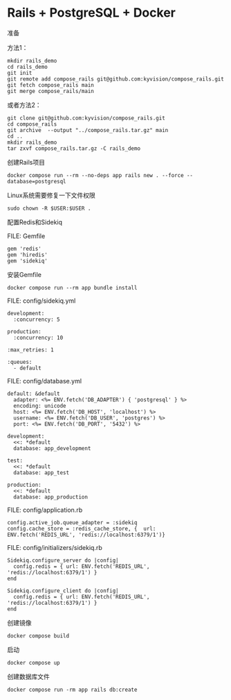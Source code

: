 # Rails + PostgreSQL + Docker

准备

方法1：

```
mkdir rails_demo
cd rails_demo
git init
git remote add compose_rails git@github.com:kyvision/compose_rails.git
git fetch compose_rails main
git merge compose_rails/main
```

或者方法2：

```
git clone git@github.com:kyvision/compose_rails.git
cd compose_rails
git archive  --output "../compose_rails.tar.gz" main
cd ..
mkdir rails_demo
tar zxvf compose_rails.tar.gz -C rails_demo
```

创建Rails项目

```
docker compose run --rm --no-deps app rails new . --force --database=postgresql

```

Linux系统需要修复一下文件权限

```
sudo chown -R $USER:$USER .

```

配置Redis和Sidekiq

FILE: Gemfile

```
gem 'redis'
gem 'hiredis'
gem 'sidekiq'
```

安装Gemfile

```
docker compose run --rm app bundle install

```

FILE: config/sidekiq.yml

```
development:
  :concurrency: 5

production:
  :concurrency: 10

:max_retries: 1

:queues:
  - default
```

FILE: config/database.yml

```
default: &default
  adapter: <%= ENV.fetch('DB_ADAPTER') { 'postgresql' } %>
  encoding: unicode
  host: <%= ENV.fetch('DB_HOST', 'localhost') %>
  username: <%= ENV.fetch('DB_USER', 'postgres') %>
  port: <%= ENV.fetch('DB_PORT', '5432') %>

development:
  <<: *default
  database: app_development

test:
  <<: *default
  database: app_test

production:
  <<: *default
  database: app_production
```

FILE: config/application.rb

```
config.active_job.queue_adapter = :sidekiq
config.cache_store = :redis_cache_store, {  url: ENV.fetch('REDIS_URL', 'redis://localhost:6379/1')}
```

FILE: config/initializers/sidekiq.rb

```
Sidekiq.configure_server do |config|
  config.redis = { url: ENV.fetch('REDIS_URL', 'redis://localhost:6379/1') }
end

Sidekiq.configure_client do |config|
  config.redis = { url: ENV.fetch('REDIS_URL', 'redis://localhost:6379/1') }
end
```

创建镜像

```
docker compose build

```

启动


```
docker compose up
```

创建数据库文件


```
docker compose run -rm app rails db:create
```
